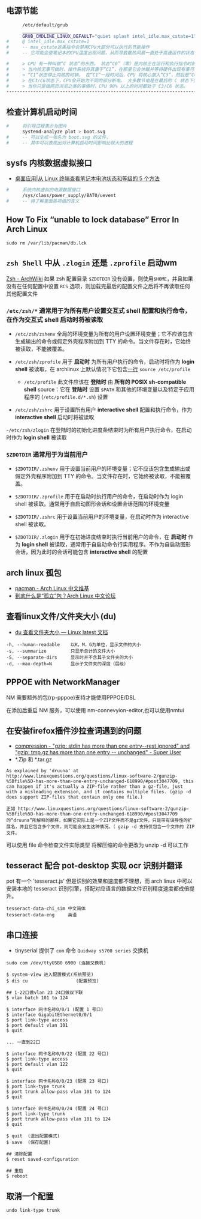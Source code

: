 ## 电源节能
```sh
      /etc/default/grub
      _________________
      GRUB_CMDLINE_LINUX_DEFAULT="quiet splash intel_idle.max_cstate=1"
#     @ intel_idle.max_cstate=1
#     -- max_cstate这条指令会禁用CPU大部分可以执行的节能操作
#     -- 它可能会使笔记本的CPU温度出现问题，从而导致散热风扇一直处于高速运作的状态

#     > CPU 有一种叫做“C 状态”的东西。 状态“C0”（零）是内核正在运行和执行指令时的状态。
#     > 当内核无事可做时，操作系统将其置于“C1”，在那里它会休眠并等待硬件出现有事可做，然后内核再次开始工作。
#     > “C1”状态停止内核的时钟。 在“C1”一段时间后，CPU 将核心放入“C3”，然后是“C6”（在较新的 CPU 上更多）。 
#     > 在C3/C6状态下，CPU会开始为不同的部分断电。 大多数节电是在最后的 C 状态下完成的，而在 C1 中，它最多会降低电压但不会切断电源。
#     > 当你只是做网页浏览之类的事情时，CPU 90% 以上的时间都处于 C3/C6 状态。
-------------------------------------------------------------------------------------------------------------------------------
``` 
##  检查计算机启动时间
```sh
#     将引导过程表示为图片
      systemd-analyze plot > boot.svg
#     -- 可以生成一张名为 boot.svg 的文件，
#     -- 其中可以表现出对计算机启动时间影响比较大的进程
```

##  sysfs 内核数据虚拟接口
- [桌面应用|从 Linux 终端查看笔记本电池状态和等级的 5 个方法](https://linux.cn/article-10353-1.html)
```sh
#     系统内核虚拟的电源数据接口
      /sys/class/power_supply/BAT0/uevent
#     -- 待了解里面各项值的含义 
```

## How To Fix “unable to lock database” Error In Arch Linux
  `sudo rm /var/lib/pacman/db.lck`


## `zsh Shell` 中从 `.zlogin` 还是 `.zprofile` 启动wm
[Zsh - ArchWiki](https://wiki.archlinux.org/title/Zsh#Startup/Shutdown_files)
如果 zsh 配置目录 `$ZDOTDIR` 没有设置，则使用`$HOME`，并且如果没有在任何配置中设置 `RCS` 选项，则加载完最后的配置文件之后将不再读取任何其他配置文件

### `/etc/zsh/*` 通常用于为所有用户设置交互式 shell 配置和执行命令，在作为交互式 shell 启动时将被读取
- `/etc/zsh/zshenv` 全局的环境变量为所有的用户设置环境变量；它不应该包含生成输出的命令或假定外壳程序附加到 TTY 的命令。当文件存在时，它始终被读取，不能被覆盖。

- `/etc/zsh/zprofile` 用于 **启动时** 为所有用户执行的命令，启动时将作为 **login shell** 被读取，在 archlinux 上默认情况下它包含[一行](https://gitlab.archlinux.org/archlinux/packaging/packages/zsh/-/blob/main/zprofile) `source /etc/profile`
    - `/etc/profile` 此文件应该在 **登陆时** 由 **所有的 POSIX sh-compatible shell** source：它在 **登陆时** 设置 `$PATH` 和其他的环境变量以及特定于应用程序的 (`/etc/profile.d/*.sh`) 设置

- `/etc/zsh/zshrc` 用于设置所有用户 **interactive shell** 配置和执行命令，作为 **interactive shell** 启动时将被读取

-`/etc/zsh/zlogin` 在登陆时的初始化进度条结束时为所有用户执行命令，在启动时作为 **login shell** 被读取

### `$ZDOTDIR` 通常用于为当前用户
- `$ZDOTDIR/.zshenv` 用于设置当前用户的环境变量；它不应该包含生成输出或假定外壳程序附加到 TTY 的命令。当文件存在时，它始终被读取，不能被覆盖。

- `$ZDOTDIR/.zprofile` 用于在启动时执行用户的命令，在启动时作为 login shell 被读取。通常用于自启动图形会话和设置会话范围的环境变量

- `$ZDOTDIR/.zshrc` 用于设置当前用户的环境变量，在启动时作为 interactive shell 被读取。

- `$ZDOTDIR/.zlogin` 用于在初始进度结束时执行当前用户的命令，在 **启动时** 作为 **login shell** 被读取，通常用于自启动命令行实用程序。不作为自启动图形会话，因为此时的会话可能包含 **interactive shell** 的配置



## arch linux 孤包
- [pacman - Arch Linux 中文维基](https://wiki.archlinuxcn.org/wiki/Pacman)
- [到底什么是“孤立”包？Arch Linux 中文论坛](https://bbs.archlinuxcn.org/viewtopic.php?id=12252)


## 查看linux文件/文件夹大小 (du)
- [du 查看文件夹大小 — Linux latest 文档](https://gnu-linux.readthedocs.io/zh/latest/Chapter01/00_du.html)

````
-h, --human-readable    以K，M，G为单位，显示文件的大小
-s, --summarize         只显示总计的文件大小
-S, --separate-dirs     显示时并不含其子文件夹的大小
-d, --max-depth=N       显示子文件夹的深度（层级）
````

## PPPOE with NetworkManager
NM 需要额外的包(rp-pppoe)支持才能使用PPPOE/DSL

在添加后重启 NM 服务，可以使用 nm-connevyion-editor,也可以使用nmtui


## 在安装firefox插件沙拉查词遇到的问题
- [compression - "gzip: stdin has more than one entry--rest ignored" and "gzip: tmp.gz has more than one entry -- unchanged" - Super User](https://superuser.com/questions/1237854/gzip-stdin-has-more-than-one-entry-rest-ignored-and-gzip-tmp-gz-has-more-t)
- *.Zip 和 *.tar.gz
````
As explained by 'druuna' at http://www.linuxquestions.org/questions/linux-software-2/gunzip-%5Bfile%5D-has-more-than-one-entry-unchanged-618990/#post3047709, this can happen if it's actually a ZIP-file rather than a gz-file, just with a misleading extension, and it contains multiple files. (gzip -d does support ZIP-files that contain only one file.)

正如 http://www.linuxquestions.org/questions/linux-software-2/gunzip-%5Bfile%5D-has-more-than-one-entry-unchanged-618990/#post3047709 的“druuna”所解释的那样，如果它实际上是一个ZIP文件而不是gz文件，只是带有误导性的扩展名，并且它包含多个文件，则可能会发生这种情况。（ gzip -d 支持仅包含一个文件的 ZIP 文件。
````
可以使用 file 命令检查文件实际类型
将解压缩的命令更改为 unzip -d 可以工作


## tesseract 配合 pot-desktop 实现 ocr 识别并翻译
pot 有一个 'tesseract.js' 但是识别的效果和速度都不理想，而 arch linux 中可以安装本地的 tesseract 识别引擎，搭配对应语言的数据文件识别精度速度都成倍提升。
````
tesseract-data-chi_sim 中文简体
tesseract-data-eng     英语
````

## 串口连接
- tinyserial
提供了 `com` 命令
`Quidway s5700 series` 交换机
````
sudo com /dev/ttyUSB0 6900 (连接交换机)

$ system-view 进入配置模式(系统预览)
$ dis cu                  (配置预览)

## 1-22口做vlan 23 24口做双下联
$ vlan batch 101 to 124

$ interface 网卡名称0/0/1 (配置 1 号口)
$ interface GigabitEthernet0/0/1
$ port link-type access
$ port default vlan 101
$ quit

... 一直到22口

$ interface 网卡名称0/0/22 (配置 22 号口)
$ port link-type access
$ port default vlan 122
$ quit

$ interface 网卡名称0/0/23 (配置 23 号口)
$ port link-type trunk
$ port trunk allow-pass vlan 101 to 124
$ quit

$ interface 网卡名称0/0/24 (配置 24 号口)
$ port link-type trunk
$ port trunk allow-pass vlan 101 to 124
$ quit

$ quit  (退出配置模式)
$ save  (保存配置)

## 清除配置
$ reset saved-configuration

## 重启
$ reboot
````

## 取消一个配置
`undo link-type trunk`
